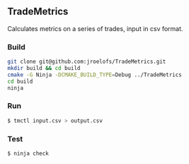 ## TradeMetrics

Calculates metrics on a series of trades, input in csv format.

### Build

```sh
git clone git@github.com:jroelofs/TradeMetrics.git
mkdir build && cd build
cmake -G Ninja -DCMAKE_BUILD_TYPE=Debug ../TradeMetrics
cd build
ninja
```

### Run

```sh
$ tmctl input.csv > output.csv
```

### Test

```sh
$ ninja check
```
